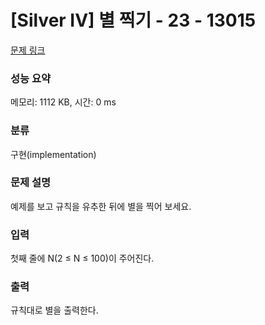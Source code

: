 # [Silver IV] 별 찍기 - 23 - 13015 

[문제 링크](https://www.acmicpc.net/problem/13015) 

### 성능 요약

메모리: 1112 KB, 시간: 0 ms

### 분류

구현(implementation)

### 문제 설명

<p>예제를 보고 규칙을 유추한 뒤에 별을 찍어 보세요.</p>

### 입력 

 <p>첫째 줄에 N(2 ≤ N ≤ 100)이 주어진다.</p>

### 출력 

 <p>규칙대로 별을 출력한다.</p>

